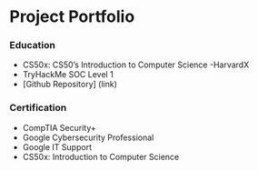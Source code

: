 # Project Portfolio

### Education 
- CS50x: CS50’s Introduction to Computer Science -HarvardX
- TryHackMe SOC Level 1
- [Github Repository] (link)

### Certification 
- CompTIA Security+ 
- Google Cybersecurity Professional
- Google IT Support
- CS50x: Introduction to Computer Science
